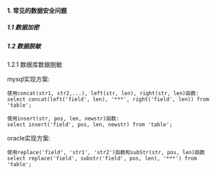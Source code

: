 #### 1. 常见的数据安全问题

##### 1.1 数据加密

##### 1.2 数据脱敏

1.2.1 数据库数据脱敏

mysql实现方案:

```
使用concat(str1, str2,...), left(str, len), right(str, len)函数:
select concat(left('field', len), '***', right('field', len)) from 'table';

使用insert(str, pos, len, newstr)函数:
select insert('field', pos, len, newstr) from 'table';
```

oracle实现方案:

```
使用replace('field', 'str1', 'str2')函数和subStr(str, pos, len)函数
select replace('field', substr('field', pos, len), '***') from 'table';
```

